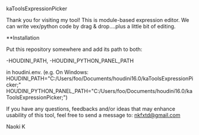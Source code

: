 kaToolsExpressionPicker

Thank you for visiting my tool!
This is module-based expression editor.
We can write vex/python code by drag & drop....plus a little bit of editing.



**Installation

Put this repository somewhere and add its path to both:

-HOUDINI_PATH,
-HOUDINI_PYTHON_PANEL_PATH

in houdini.env.
(e.g. On Windows:
HOUDINI_PATH="C:/Users/foo/Documents/houdini16.0/kaToolsExpressionPicker;"
HOUDINI_PYTHON_PANEL_PATH="C:/Users/foo/Documents/houdini16.0/kaToolsExpressionPicker;")




If you have any questions, feedbacks and/or ideas that may enhance usability of this tool, feel free to send a message to:
nkfxtd@gmail.com


Naoki K
